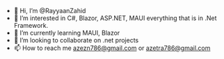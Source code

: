 - 👋 Hi, I’m @RayyaanZahid
- 👀 I’m interested in C#, Blazor, ASP.NET, MAUI everything that is in .Net Framework.
- 🌱 I’m currently learning MAUI, Blazor
- 💞️ I’m looking to collaborate on .net projects
- 📫 How to reach me azezn786@gmail.com or azetra786@gmail.com


